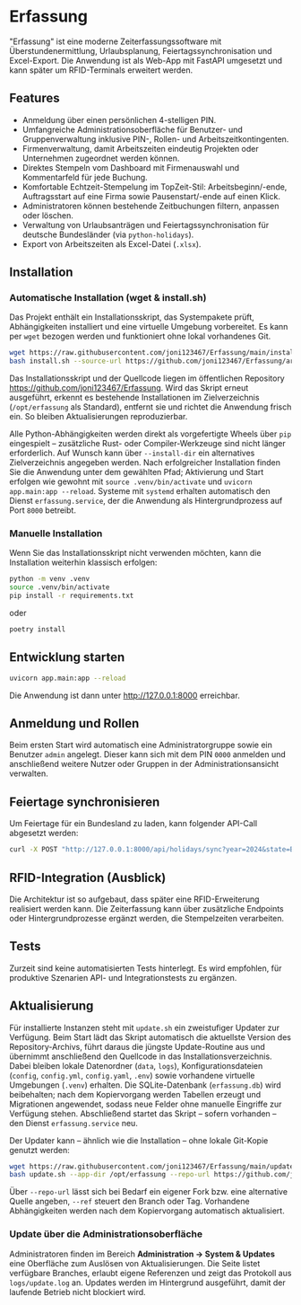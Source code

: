 # Erfassung

"Erfassung" ist eine moderne Zeiterfassungssoftware mit Überstundenermittlung, Urlaubsplanung, Feiertagssynchronisation und Excel-Export. Die Anwendung ist als Web-App mit FastAPI umgesetzt und kann später um RFID-Terminals erweitert werden.

## Features

- Anmeldung über einen persönlichen 4-stelligen PIN.
- Umfangreiche Administrationsoberfläche für Benutzer- und Gruppenverwaltung inklusive PIN-, Rollen- und Arbeitszeitkontingenten.
- Firmenverwaltung, damit Arbeitszeiten eindeutig Projekten oder Unternehmen zugeordnet werden können.
- Direktes Stempeln vom Dashboard mit Firmenauswahl und Kommentarfeld für jede Buchung.
- Komfortable Echtzeit-Stempelung im TopZeit-Stil: Arbeitsbeginn/-ende, Auftragsstart auf eine Firma sowie Pausenstart/-ende auf einen Klick.
- Administratoren können bestehende Zeitbuchungen filtern, anpassen oder löschen.
- Verwaltung von Urlaubsanträgen und Feiertagssynchronisation für deutsche Bundesländer (via `python-holidays`).
- Export von Arbeitszeiten als Excel-Datei (`.xlsx`).

## Installation

### Automatische Installation (wget & install.sh)

Das Projekt enthält ein Installationsskript, das Systempakete prüft, Abhängigkeiten installiert und eine virtuelle Umgebung vorbereitet. Es kann per `wget` bezogen werden und funktioniert ohne lokal vorhandenes Git.

```bash
wget https://raw.githubusercontent.com/joni123467/Erfassung/main/install.sh -O install.sh
bash install.sh --source-url https://github.com/joni123467/Erfassung/archive/refs/heads/main.tar.gz
```

Das Installationsskript und der Quellcode liegen im öffentlichen Repository <https://github.com/joni123467/Erfassung>. Wird das Skript erneut ausgeführt, erkennt es bestehende Installationen im Zielverzeichnis (`/opt/erfassung` als Standard), entfernt sie und richtet die Anwendung frisch ein. So bleiben Aktualisierungen reproduzierbar.

Alle Python-Abhängigkeiten werden direkt als vorgefertigte Wheels über `pip` eingespielt – zusätzliche Rust- oder Compiler-Werkzeuge sind nicht länger erforderlich. Auf Wunsch kann über `--install-dir` ein alternatives Zielverzeichnis angegeben werden. Nach erfolgreicher Installation finden Sie die Anwendung unter dem gewählten Pfad; Aktivierung und Start erfolgen wie gewohnt mit `source .venv/bin/activate` und `uvicorn app.main:app --reload`. Systeme mit `systemd` erhalten automatisch den Dienst `erfassung.service`, der die Anwendung als Hintergrundprozess auf Port `8000` betreibt.

### Manuelle Installation

Wenn Sie das Installationsskript nicht verwenden möchten, kann die Installation weiterhin klassisch erfolgen:

```bash
python -m venv .venv
source .venv/bin/activate
pip install -r requirements.txt
```

oder

```bash
poetry install
```

## Entwicklung starten

```bash
uvicorn app.main:app --reload
```

Die Anwendung ist dann unter <http://127.0.0.1:8000> erreichbar.

## Anmeldung und Rollen

Beim ersten Start wird automatisch eine Administratorgruppe sowie ein Benutzer `admin` angelegt. Dieser kann sich mit dem PIN `0000` anmelden und anschließend weitere Nutzer oder Gruppen in der Administrationsansicht verwalten.

## Feiertage synchronisieren

Um Feiertage für ein Bundesland zu laden, kann folgender API-Call abgesetzt werden:

```bash
curl -X POST "http://127.0.0.1:8000/api/holidays/sync?year=2024&state=BY"
```

## RFID-Integration (Ausblick)

Die Architektur ist so aufgebaut, dass später eine RFID-Erweiterung realisiert werden kann. Die Zeiterfassung kann über zusätzliche Endpoints oder Hintergrundprozesse ergänzt werden, die Stempelzeiten verarbeiten.

## Tests

Zurzeit sind keine automatisierten Tests hinterlegt. Es wird empfohlen, für produktive Szenarien API- und Integrationstests zu ergänzen.

## Aktualisierung

Für installierte Instanzen steht mit `update.sh` ein zweistufiger Updater zur Verfügung. Beim Start lädt das Skript automatisch die aktuellste Version des Repository-Archivs, führt daraus die jüngste Update-Routine aus und übernimmt anschließend den Quellcode in das Installationsverzeichnis. Dabei bleiben lokale Datenordner (`data`, `logs`), Konfigurationsdateien (`config`, `config.yml`, `config.yaml`, `.env`) sowie vorhandene virtuelle Umgebungen (`.venv`) erhalten. Die SQLite-Datenbank (`erfassung.db`) wird beibehalten; nach dem Kopiervorgang werden Tabellen erzeugt und Migrationen angewendet, sodass neue Felder ohne manuelle Eingriffe zur Verfügung stehen. Abschließend startet das Skript – sofern vorhanden – den Dienst `erfassung.service` neu.

Der Updater kann – ähnlich wie die Installation – ohne lokale Git-Kopie genutzt werden:

```bash
wget https://raw.githubusercontent.com/joni123467/Erfassung/main/update.sh -O update.sh
bash update.sh --app-dir /opt/erfassung --repo-url https://github.com/joni123467/Erfassung --ref main
```

Über `--repo-url` lässt sich bei Bedarf ein eigener Fork bzw. eine alternative Quelle angeben, `--ref` steuert den Branch oder Tag. Vorhandene Abhängigkeiten werden nach dem Kopiervorgang automatisch aktualisiert.

### Update über die Administrationsoberfläche

Administratoren finden im Bereich **Administration → System & Updates** eine Oberfläche zum Auslösen von Aktualisierungen. Die Seite listet verfügbare Branches, erlaubt eigene Referenzen und zeigt das Protokoll aus `logs/update.log` an. Updates werden im Hintergrund ausgeführt, damit der laufende Betrieb nicht blockiert wird.

